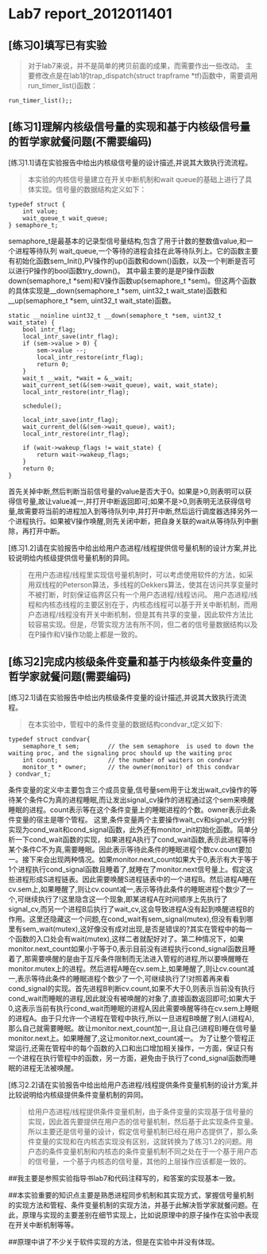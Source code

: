 # Lab7 report_2012011401

## [练习0]填写已有实验

> 对于lab7来说，并不是简单的拷贝前面的成果，而需要作出一些改动。
主要修改点是在lab1的trap_dispatch(struct trapframe *tf)函数中，需要调用 run_timer_list()函数：
```
run_timer_list();;
```

## [练习1]理解内核级信号量的实现和基于内核级信号量的哲学家就餐问题(不需要编码)

[练习1.1]请在实验报告中给出内核级信号量的设计描述,并说其大致执行流流程。

> 本实验的内核信号量建立在开关中断机制和wait queue的基础上进行了具体实现。信号量的数据结构定义如下：
```
typedef struct {
    int value;
    wait_queue_t wait_queue;
} semaphore_t;
```
semaphore_t是最基本的记录型信号量结构,包含了用于计数的整数值value,和一个进程等待队列
wait_queue,一个等待的进程会挂在此等待队列上。它的函数主要有初始化函数sem_Init(),PV操作的up()函数和down()函数，以及一个判断是否可以进行P操作的bool函数try_down()。
其中最主要的是是P操作函数down(semaphore_t *sem)和V操作函数up(semaphore_t *sem)。但这两个函数
的具体实现是__down(semaphore_t *sem, uint32_t wait_state)函数和__up(semaphore_t	*sem, uint32_t wait_state)函数。
```
static __noinline uint32_t __down(semaphore_t *sem, uint32_t wait_state) {
    bool intr_flag;
    local_intr_save(intr_flag);
    if (sem->value > 0) {
        sem->value --;
        local_intr_restore(intr_flag);
        return 0;
    }
    wait_t __wait, *wait = &__wait;
    wait_current_set(&(sem->wait_queue), wait, wait_state);
    local_intr_restore(intr_flag);

    schedule();

    local_intr_save(intr_flag);
    wait_current_del(&(sem->wait_queue), wait);
    local_intr_restore(intr_flag);

    if (wait->wakeup_flags != wait_state) {
        return wait->wakeup_flags;
    }
    return 0;
}
```
首先关掉中断,然后判断当前信号量的value是否大于0。如果是>0,则表明可以获得信号量,故让value减一,并打开中断返回即可;如果不是>0,则表明无法获得信号量,故需要将当前的进程加入到等待队列中,并打开中断,然后运行调度器选择另外一个进程执行。如果被V操作唤醒,则先关闭中断，把自身关联的wait从等待队列中删除，再打开中断。

[练习1.2]请在实验报告中给出给用户态进程/线程提供信号量机制的设计方案,并比较说明给内核级提供信号量机制的异同。

> 在用户态进程/线程里实现信号量机制时，可以考虑使用软件的方法，如采用双线程的Peterson算法，多线程的Dekkers算法，使其在访问共享变量时不被打断，时刻保证临界区只有一个用户态进程/线程访问。
用户态进程/线程和内核态线程的主要区别在于，内核态线程可以基于开关中断机制，而用户态进程/线程没有开关中断机制，但是其有共享的变量，因此软件方法比较容易实现。但是，尽管实现方法有所不同，但二者的信号量数据结构以及在P操作和V操作功能上都是一致的。

## [练习2]完成内核级条件变量和基于内核级条件变量的哲学家就餐问题(需要编码)

[练习2.1]请在实验报告中给出内核级条件变量的设计描述,并说其大致执行流流程。

> 在本实验中，管程中的条件变量的数据结构condvar_t定义如下:
```
typedef struct condvar{
    semaphore_t sem;        // the sem semaphore  is used to down the waiting proc, and the signaling proc should up the waiting proc
    int count;              // the number of waiters on condvar
    monitor_t * owner;      // the owner(monitor) of this condvar
} condvar_t;
```
条件变量的定义中主要包含三个成员变量,信号量sem用于让发出wait_cv操作的等待某个条件C为真的进程睡眠,而让发出signal_cv操作的进程通过这个sem来唤醒睡眠的进程。count表示等在这个条件变量上的睡眠进程的个数。owner表示此条件变量的宿主是哪个管程。
这里,条件变量两个主要操作wait_cv和signal_cv分别实现为cond_wait和cond_signal函数，此外还有monitor_init初始化函数。简单分析一下cond_wait函数的实现，如果进程A执行了cond_wait函数,表示此进程等待某个条件C不为真,需要睡眠。因此表示等待此条件的睡眠进程个数cv.count要加一。接下来会出现两种情况。如果monitor.next_count如果大于0,表示有大于等于1个进程执行cond_signal函数且睡着了,就睡在了monitor.next信号量上。假定这些进程形成S进程链表。因此需要唤醒S进程链表中的一个进程B。然后进程A睡在cv.sem上,如果睡醒了,则让cv.count减一,表示等待此条件的睡眠进程个数少了一个,可继续执行了!这里隐含这一个现象,即某进程A在时间顺序上先执行了signal_cv,而另一个进程B后执行了wait_cv,这会导致进程A没有起到唤醒进程B的作用。这里还隐藏这一个问题,在cond_wait有sem_signal(mutex),但没有看到哪里有sem_wait(mutex),这好像没有成对出现,是否是错误的?其实在管程中的每一个函数的入口处会有wait(mutex),这样二者就配好对了。第二种情况下，如果monitor.next_count如果小于等于0,表示目前没有进程执行cond_signal函数且睡着了,那需要唤醒的是由于互斥条件限制而无法进入管程的进程,所以要唤醒睡在monitor.mutex上的进程。然后进程A睡在cv.sem上,如果睡醒了,则让cv.count减一,表示等待此条件的睡眠进程个数少了一个,可继续执行了!对照着再来看cond_signal的实现。首先进程B判断cv.count,如果不大于0,则表示当前没有执行cond_wait而睡眠的进程,因此就没有被唤醒的对象了,直接函数返回即可;如果大于0,这表示当前有执行cond_wait而睡眠的进程A,因此需要唤醒等待在cv.sem上睡眠的进程A。由于只允许一个进程在管程中执行,所以一旦进程B唤醒了别人(进程A),那么自己就需要睡眠。故让monitor.next_count加一,且让自己(进程B)睡在信号量monitor.next上。如果睡醒了,这让monitor.next_count减一。
为了让整个管程正常运行,还需在管程中的每个函数的入口和出口增加相关操作，一方面，保证只有一个进程在执行管程中的函数，另一方面，避免由于执行了cond_signal函数而睡眠的进程无法被唤醒。

[练习2.2]请在实验报告中给出给用户态进程/线程提供条件变量机制的设计方案,并比较说明给内核级提供条件变量机制的异同。

> 给用户态进程/线程提供条件变量机制，由于条件变量的实现基于信号量的实现，因此首先要提供在用户态的信号量机制，然后基于此实现条件变量。所以主要还是信号量的设计，假定信号量机制已经在用户态提供了，那么条件变量的实现和在内核态实现没有区别，这就转换为了练习1.2的问题。用户态的条件变量机制和内核态的条件变量机制不同之处在于一个基于用户态的信号量，一个基于内核态的信号量，其他的上层操作应该都是一致的。

##我主要是参照实验指导书lab7和代码注释写的，和答案的实现基本一致。

##本实验重要的知识点主要是熟悉进程同步机制和其实现方式，掌握信号量机制的实现方法和管程、条件变量机制的实现方法，并基于此解决哲学家就餐问题。在此，原理与实现的主要差别在细节实现上，比如说原理中的原子操作在实验中表现在开关中断机制等等。

##原理中讲了不少关于软件实现的方法，但是在实验中并没有体现。


